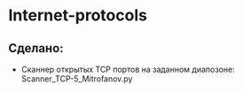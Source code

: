 # Internet-protocols

## Сделано:
* Сканнер открытых TCP портов на заданном диапозоне: Scanner_TCP-5_Mitrofanov.py
